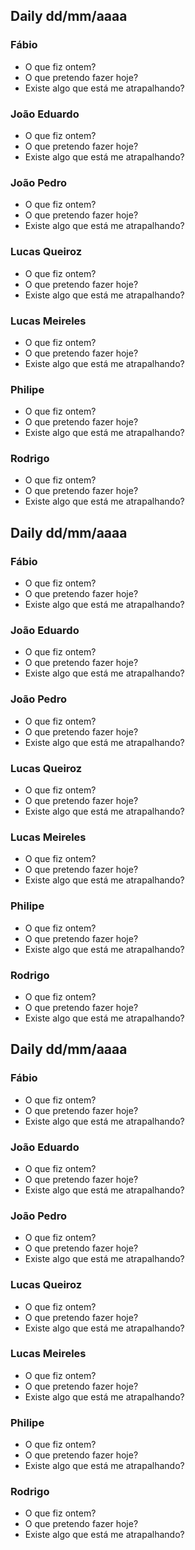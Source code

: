 ## Daily dd/mm/aaaa
### Fábio
- O que fiz ontem?
- O que pretendo fazer hoje?
- Existe algo que está me atrapalhando?

### João Eduardo
- O que fiz ontem?
- O que pretendo fazer hoje?
- Existe algo que está me atrapalhando?

### João Pedro
- O que fiz ontem?
- O que pretendo fazer hoje?
- Existe algo que está me atrapalhando?

### Lucas Queiroz
- O que fiz ontem?
- O que pretendo fazer hoje?
- Existe algo que está me atrapalhando?

### Lucas Meireles
- O que fiz ontem?
- O que pretendo fazer hoje?
- Existe algo que está me atrapalhando?

### Philipe
- O que fiz ontem?
- O que pretendo fazer hoje?
- Existe algo que está me atrapalhando?

### Rodrigo
- O que fiz ontem?
- O que pretendo fazer hoje?
- Existe algo que está me atrapalhando?

## Daily dd/mm/aaaa
### Fábio
- O que fiz ontem?
- O que pretendo fazer hoje?
- Existe algo que está me atrapalhando?

### João Eduardo
- O que fiz ontem?
- O que pretendo fazer hoje?
- Existe algo que está me atrapalhando?

### João Pedro
- O que fiz ontem?
- O que pretendo fazer hoje?
- Existe algo que está me atrapalhando?

### Lucas Queiroz
- O que fiz ontem?
- O que pretendo fazer hoje?
- Existe algo que está me atrapalhando?

### Lucas Meireles
- O que fiz ontem?
- O que pretendo fazer hoje?
- Existe algo que está me atrapalhando?

### Philipe
- O que fiz ontem?
- O que pretendo fazer hoje?
- Existe algo que está me atrapalhando?

### Rodrigo
- O que fiz ontem?
- O que pretendo fazer hoje?
- Existe algo que está me atrapalhando?

## Daily dd/mm/aaaa
### Fábio
- O que fiz ontem?
- O que pretendo fazer hoje?
- Existe algo que está me atrapalhando?

### João Eduardo
- O que fiz ontem?
- O que pretendo fazer hoje?
- Existe algo que está me atrapalhando?

### João Pedro
- O que fiz ontem?
- O que pretendo fazer hoje?
- Existe algo que está me atrapalhando?

### Lucas Queiroz
- O que fiz ontem?
- O que pretendo fazer hoje?
- Existe algo que está me atrapalhando?

### Lucas Meireles
- O que fiz ontem?
- O que pretendo fazer hoje?
- Existe algo que está me atrapalhando?

### Philipe
- O que fiz ontem?
- O que pretendo fazer hoje?
- Existe algo que está me atrapalhando?

### Rodrigo
- O que fiz ontem?
- O que pretendo fazer hoje?
- Existe algo que está me atrapalhando?

